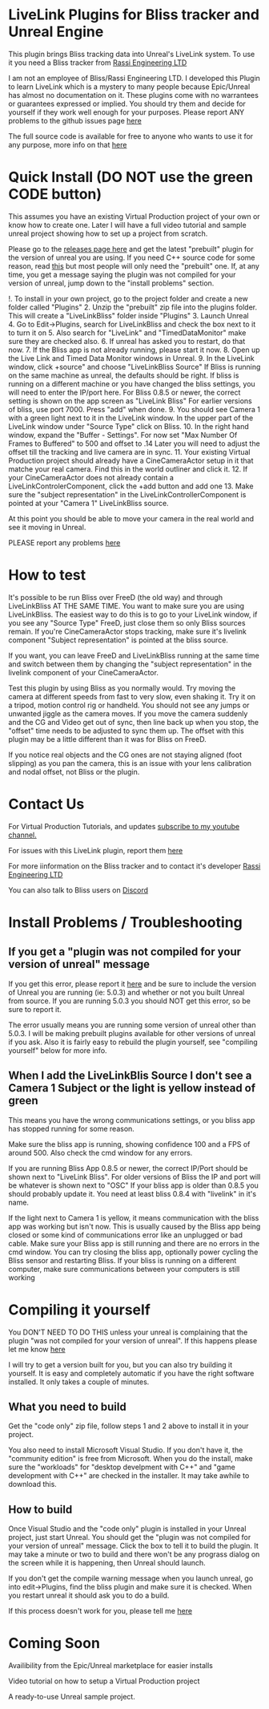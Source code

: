 # LiveLink Plugins for Bliss tracker and Unreal Engine

This plugin brings Bliss tracking data into Unreal's LiveLink system.  To use it you need a Bliss tracker from [Rassi Engineering LTD](https://www.retracker.co/) 

I am not an employee of Bliss/Rassi Engineering LTD.  I developed this Plugin to learn LiveLink which is a mystery to many people because Epic/Unreal has almost no documentation on it.  These plugins come with no warrantees or guarantees expressed or implied. You should try them and decide for yourself if they work well enough for your purposes.  Please report ANY problems to the github issues page [here](https://github.com/MiloMindbender/LiveLinkPlugins/issues)

The full source code is available for free to anyone who wants to use it for any purpose, more info on that [here](README_Full_Install.md)

# Quick Install (DO NOT use the green CODE button)

This assumes you have an existing Virtual Production project of your own or know how to create one.  Later I will have a full video tutorial and sample unreal project showing how to set up a project from scratch.

Please go to the [releases page here](https://github.com/MiloMindbender/LiveLinkPlugins/releases) and get the latest "prebuilt" plugin for the version of unreal you are using.  If you need C++ source code for some reason, read [this](README_Full_Install.md) but most people will only need the "prebuilt" one.  If, at any time, you get a message saying the plugin was not compiled for your version of unreal, jump down to the "install problems" section.

!. To install in your own project, go to the project folder and create a new folder called "Plugins"
2. Unzip the "prebuilt" zip file into the plugins folder.  This will create a "LiveLinkBliss" folder inside "Plugins"
3. Launch Unreal  
4. Go to Edit->Plugins, search for LiveLinkBliss and check the box next to it to turn it on
5. Also search for "LiveLink" and "TimedDataMonitor" make sure they are checked also.
6. If unreal has asked you to restart, do that now.
7. If the Bliss app is not already running, please start it now.
8. Open up the Live Link and Timed Data Monitor windows in Unreal.
9. In the LiveLink window, click +source" and choose "LiveLinkBliss Source"  If Bliss is running on the same machine as unreal, the defaults should be right.  If bliss is running on a different machine or you have changed the bliss settings, you will need to enter the IP/port here.  For Bliss 0.8.5 or newer, the correct setting is shown on the app screen as "LiveLink Bliss"  For earlier versions of bliss, use port 7000. Press "add" when done.
9. You should see Camera 1 with a green light next to it in the LiveLink window.  In the upper part of the LiveLink window under "Source Type" click on Bliss.
10. In the right hand window, expand the "Buffer - Settings".  For now set "Max Number Of Frames to Buffered" to 500 and offset to .14 Later you will need to adjust the offset till the tracking and live camera are in sync.
11. Your existing Virtual Production project should already have a CineCameraActor setup in it that matche your real camera.  Find this in the world outliner and click it.
12. If your CineCameraActor does not already contain a LiveLinkControlerComponent, click the +add button and add one
13. Make sure the "subject representation" in the LiveLinkControllerComponent is pointed at your "Camera 1" LiveLinkBliss source.

At this point you should be able to move your camera in the real world and see it moving in Unreal.  

PLEASE report any problems [here](https://github.com/MiloMindbender/LiveLinkPlugins/issues)

# How to test

It's possible to be run Bliss over FreeD (the old way) and through LiveLinkBliss AT THE SAME TIME.  You want to make sure you are using LiveLinkBliss.  The easiest way to do this is to go to your LiveLink window, if you see any "Source Type" FreeD, just close them so only Bliss sources remain.  If you're CineCameraActor stops tracking, make sure it's livelink component "Subject representation" is pointed at the bliss source.

If you want, you can leave FreeD and LiveLinkBliss running at the same time and switch between them by changing the "subject representation" in the livelink component of your CineCameraActor.

Test this plugin by using Bliss as you normally would.  Try moving the camera at different speeds from fast to very slow, even shaking it.  Try it on a tripod, motion control rig or handheld.  You should not see any jumps or unwanted jiggle as the camera moves.  If you move the camera suddenly and the CG and Video get out of sync, then line back up when you stop, the "offset" time needs to be adjusted to sync them up.  The offset with this plugin may be a little different than it was for Bliss on FreeD.

If you notice real objects and the CG ones are not staying aligned (foot slipping) as you pan the camera, this is an issue with your lens calibration and nodal offset, not Bliss or the plugin.

# Contact Us

For Virtual Production Tutorials, and updates [subscribe to my youtube channel.](https://www.youtube.com/user/GregCorson)

For issues with this LiveLink plugin, report them [here](https://github.com/MiloMindbender/LiveLinkPlugins/issues)

For more iinformation on the Bliss tracker and to contact it's developer [Rassi Engineering LTD](https://www.retracker.co/)

You can also talk to Bliss users on [Discord](https://discord.gg/SsftMDMZfJ)

# Install Problems / Troubleshooting

## If you get a "plugin was not compiled for your version of unreal" message

If you get this error, please report it [here](https://github.com/MiloMindbender/LiveLinkPlugins/issues) and be sure to include the version of Unreal you are running (ie: 5.0.3) and whether or not you built Unreal from source.  If you are running 5.0.3 you should NOT get this error, so be sure to report it.

The error usually means you are running some version of unreal other than 5.0.3.  I will be making prebuilt plugins available for other versions of unreal if you ask.  Also it is fairly easy to rebuild the plugin yourself, see "compiling yourself" below for more info.

## When I add the LiveLinkBlis Source I don't see a Camera 1 Subject or the light is yellow instead of green

This means you have the wrong communications settings, or you bliss app has stopped running for some reason.

Make sure the bliss app is running, showing confidence 100 and a FPS of around 500.  Also check the cmd window for any errors.

If you are running Bliss App 0.8.5 or newer, the correct IP/Port should be shown next to "LiveLink Bliss".  For older versions of Bliss the IP and port will be whatever is shown next to "OSC"  If your bliss app is older than 0.8.5 you should probably update it.  You need at least bliss 0.8.4 with "livelink" in it's name.

If the light next to Camera 1 is yellow, it means communication with the bliss app was working but isn't now.  This is usually caused by the Bliss app being closed or some kind of communications error like an unplugged or bad cable.  Make sure your Bliss app is still running and there are no errors in the cmd window.  You can try closing the bliss app, optionally power cycling the Bliss sensor and restarting Bliss.  If your bliss is running on a different computer, make sure communications between your computers is still working

# Compiling it yourself

You DON'T NEED TO DO THIS unless your unreal is complaining that the plugin "was not compiled for your version of unreal".  If this happens please let me know [here](https://github.com/MiloMindbender/LiveLinkPlugins/issues)

I will try to get a version built for you, but you can also try building it yourself.  It is easy and completely automatic if you have the right software installed.  It only takes a couple of minutes.

## What you need to build

Get the "code only" zip file, follow steps 1 and 2 above to install it in your project.

You also need to install Microsoft Visual Studio.  If you don't have it, the "community edition" is free from Microsoft.  When you do the install, make sure the "workloads" for "desktop develpment with C++" and "game development with C++" are checked in the installer.  It may take awhile to download this.

## How to build

Once Visual Studio and the "code only" plugin is installed in your Unreal project, just start Unreal.  You should get the "plugin was not compiled for your version of unreal" message.  Click the box to tell it to build the plugin.  It may take a minute or two to build and there won't be any prograss dialog on the screen while it is happening, then Unreal should launch.

If you don't get the compile warning message when you launch unreal, go into edit->Plugins, find the bliss plugin and make sure it is checked.  When you restart unreal it should ask you to do a build.

If this process doesn't work for you, please tell me [here](https://github.com/MiloMindbender/LiveLinkPlugins/issues)

# Coming Soon

Availibility from the Epic/Unreal marketplace for easier installs

Video tutorial on how to setup a Virtual Production project

A ready-to-use Unreal sample project.

